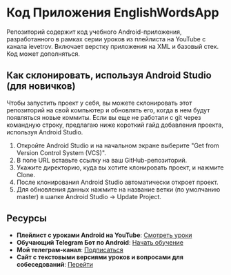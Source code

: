 # Код Приложения EnglishWordsApp
Репозиторий содержит код учебного Android-приложения, разработанного в рамках серии уроков из плейлиста на YouTube с канала ievetrov. Включает верстку приложения на XML и базовый стек. Код может дополняться.

## Как склонировать, используя Android Studio (для новичков)
Чтобы запустить проект у себя, вы можете склонировать этот репозиторий на свой компьютер и обновлять его, когда в нем будут появляться новые коммиты. Если вы еще не работали с git через командную строку, предлагаю ниже короткий гайд добавления проекта, используя Android Studio.

1. Откройте Android Studio и на начальном экране выберите "Get from Version Control System (VCS)".
2. В поле URL вставьте ссылку на ваш GitHub-репозиторий.
3. Укажите директорию, куда вы хотите клонировать проект, и нажмите Clone.
4. После клонирования Android Studio автоматически откроет проект.
5. Для обновления данных нажмите на название ветки (по умолчанию master) в шапке Android Studio -> Update Project.

## Ресурсы

- **Плейлист с уроками Android на YouTube**: [Смотреть уроки](https://www.youtube.com/playlist?list=PLgPRahgE-GctUcLMcQFvl00xsXqpNJOix)
- **Обучающий Telegram Бот по Android**: [Начать обучение](https://t.me/AndroidStudyBot)
- **Мой телеграм-канал**: [Подписаться](https://t.me/ievetrov_dev)
- **Сайт с текстовыми версиями уроков и вопросами для собеседований**: [Перейти](https://ievetrov.ru/)

